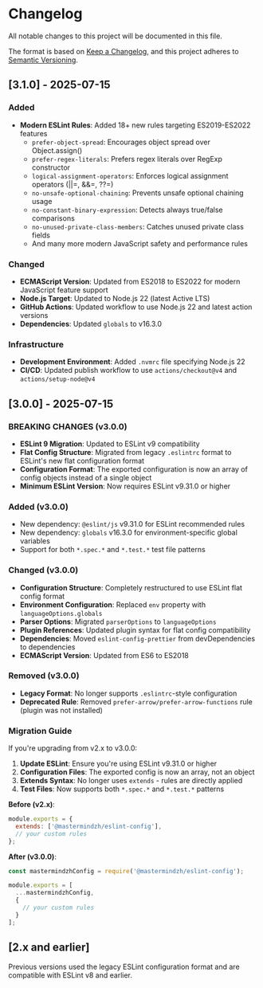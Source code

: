 # Changelog

All notable changes to this project will be documented in this file.

The format is based on [Keep a Changelog](https://keepachangelog.com/en/1.0.0/),
and this project adheres to [Semantic Versioning](https://semver.org/spec/v2.0.0.html).

## [3.1.0] - 2025-07-15

### Added

- **Modern ESLint Rules**: Added 18+ new rules targeting ES2019-ES2022 features
  - `prefer-object-spread`: Encourages object spread over Object.assign()
  - `prefer-regex-literals`: Prefers regex literals over RegExp constructor
  - `logical-assignment-operators`: Enforces logical assignment operators (||=, &&=, ??=)
  - `no-unsafe-optional-chaining`: Prevents unsafe optional chaining usage
  - `no-constant-binary-expression`: Detects always true/false comparisons
  - `no-unused-private-class-members`: Catches unused private class fields
  - And many more modern JavaScript safety and performance rules

### Changed

- **ECMAScript Version**: Updated from ES2018 to ES2022 for modern JavaScript feature support
- **Node.js Target**: Updated to Node.js 22 (latest Active LTS)
- **GitHub Actions**: Updated workflow to use Node.js 22 and latest action versions
- **Dependencies**: Updated `globals` to v16.3.0

### Infrastructure

- **Development Environment**: Added `.nvmrc` file specifying Node.js 22
- **CI/CD**: Updated publish workflow to use `actions/checkout@v4` and `actions/setup-node@v4`

## [3.0.0] - 2025-07-15

### BREAKING CHANGES (v3.0.0)

- **ESLint 9 Migration**: Updated to ESLint v9 compatibility
- **Flat Config Structure**: Migrated from legacy `.eslintrc` format to ESLint's new flat configuration format
- **Configuration Format**: The exported configuration is now an array of config objects instead of a single object
- **Minimum ESLint Version**: Now requires ESLint v9.31.0 or higher

### Added (v3.0.0)

- New dependency: `@eslint/js` v9.31.0 for ESLint recommended rules
- New dependency: `globals` v16.3.0 for environment-specific global variables
- Support for both `*.spec.*` and `*.test.*` test file patterns

### Changed (v3.0.0)

- **Configuration Structure**: Completely restructured to use ESLint flat config format
- **Environment Configuration**: Replaced `env` property with `languageOptions.globals`
- **Parser Options**: Migrated `parserOptions` to `languageOptions`
- **Plugin References**: Updated plugin syntax for flat config compatibility
- **Dependencies**: Moved `eslint-config-prettier` from devDependencies to dependencies
- **ECMAScript Version**: Updated from ES6 to ES2018

### Removed (v3.0.0)

- **Legacy Format**: No longer supports `.eslintrc`-style configuration
- **Deprecated Rule**: Removed `prefer-arrow/prefer-arrow-functions` rule (plugin was not installed)

### Migration Guide

If you're upgrading from v2.x to v3.0.0:

1. **Update ESLint**: Ensure you're using ESLint v9.31.0 or higher
2. **Configuration Files**: The exported config is now an array, not an object
3. **Extends Syntax**: No longer uses `extends` - rules are directly applied
4. **Test Files**: Now supports both `*.spec.*` and `*.test.*` patterns

**Before (v2.x)**:

```javascript
module.exports = {
  extends: ['@mastermindzh/eslint-config'],
  // your custom rules
};
```

**After (v3.0.0)**:

```javascript
const mastermindzhConfig = require('@mastermindzh/eslint-config');

module.exports = [
  ...mastermindzhConfig,
  {
    // your custom rules
  }
];
```

## [2.x and earlier]

Previous versions used the legacy ESLint configuration format and are compatible with ESLint v8 and earlier.

